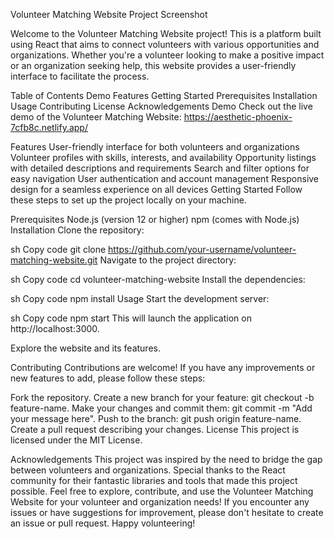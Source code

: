 Volunteer Matching Website
Project Screenshot

Welcome to the Volunteer Matching Website project! This is a platform built using React that aims to connect volunteers with various opportunities and organizations. Whether you're a volunteer looking to make a positive impact or an organization seeking help, this website provides a user-friendly interface to facilitate the process.

Table of Contents
Demo
Features
Getting Started
Prerequisites
Installation
Usage
Contributing
License
Acknowledgements
Demo
Check out the live demo of the Volunteer Matching Website: https://aesthetic-phoenix-7cfb8c.netlify.app/

Features
User-friendly interface for both volunteers and organizations
Volunteer profiles with skills, interests, and availability
Opportunity listings with detailed descriptions and requirements
Search and filter options for easy navigation
User authentication and account management
Responsive design for a seamless experience on all devices
Getting Started
Follow these steps to set up the project locally on your machine.

Prerequisites
Node.js (version 12 or higher)
npm (comes with Node.js)
Installation
Clone the repository:

sh
Copy code
git clone https://github.com/your-username/volunteer-matching-website.git
Navigate to the project directory:

sh
Copy code
cd volunteer-matching-website
Install the dependencies:

sh
Copy code
npm install
Usage
Start the development server:

sh
Copy code
npm start
This will launch the application on http://localhost:3000.

Explore the website and its features.

Contributing
Contributions are welcome! If you have any improvements or new features to add, please follow these steps:

Fork the repository.
Create a new branch for your feature: git checkout -b feature-name.
Make your changes and commit them: git commit -m "Add your message here".
Push to the branch: git push origin feature-name.
Create a pull request describing your changes.
License
This project is licensed under the MIT License.

Acknowledgements
This project was inspired by the need to bridge the gap between volunteers and organizations.
Special thanks to the React community for their fantastic libraries and tools that made this project possible.
Feel free to explore, contribute, and use the Volunteer Matching Website for your volunteer and organization needs! If you encounter any issues or have suggestions for improvement, please don't hesitate to create an issue or pull request. Happy volunteering!
